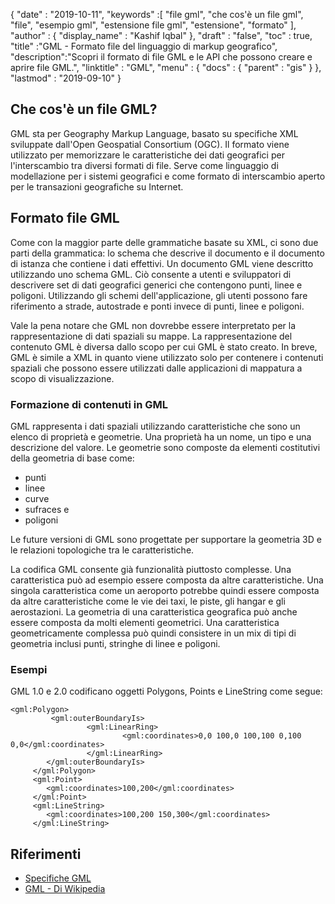 {
  "date" : "2019-10-11",
  "keywords" :[ "file gml", "che cos'è un file gml", "file", "esempio gml", "estensione file gml", "estensione", "formato" ],
  "author" : {
    "display_name" : "Kashif Iqbal"
},
  "draft" : "false",
  "toc" : true,
  "title" :"GML - Formato file del linguaggio di markup geografico",
  "description":"Scopri il formato di file GML e le API che possono creare e aprire file GML.",
  "linktitle" : "GML",
  "menu" : {
    "docs" : {
      "parent" : "gis"
}
},
  "lastmod" : "2019-09-10"
}

## Che cos'è un file GML?

GML sta per Geography Markup Language, basato su specifiche XML sviluppate dall'Open Geospatial Consortium (OGC). Il formato viene utilizzato per memorizzare le caratteristiche dei dati geografici per l'interscambio tra diversi formati di file. Serve come linguaggio di modellazione per i sistemi geografici e come formato di interscambio aperto per le transazioni geografiche su Internet.

## Formato file GML ##

Come con la maggior parte delle grammatiche basate su XML, ci sono due parti della grammatica: lo schema che descrive il documento e il documento di istanza che contiene i dati effettivi. Un documento GML viene descritto utilizzando uno schema GML. Ciò consente a utenti e sviluppatori di descrivere set di dati geografici generici che contengono punti, linee e poligoni. Utilizzando gli schemi dell'applicazione, gli utenti possono fare riferimento a strade, autostrade e ponti invece di punti, linee e poligoni.

Vale la pena notare che GML non dovrebbe essere interpretato per la rappresentazione di dati spaziali su mappe. La rappresentazione del contenuto GML è diversa dallo scopo per cui GML è stato creato. In breve, GML è simile a XML in quanto viene utilizzato solo per contenere i contenuti spaziali che possono essere utilizzati dalle applicazioni di mappatura a scopo di visualizzazione.

### Formazione di contenuti in GML ###

GML rappresenta i dati spaziali utilizzando caratteristiche che sono un elenco di proprietà e geometrie. Una proprietà ha un nome, un tipo e una descrizione del valore. Le geometrie sono composte da elementi costitutivi della geometria di base come:

* punti
* linee
* curve
* sufraces e
* poligoni

Le future versioni di GML sono progettate per supportare la geometria 3D e le relazioni topologiche tra le caratteristiche.

La codifica GML consente già funzionalità piuttosto complesse. Una caratteristica può ad esempio essere composta da altre caratteristiche. Una singola caratteristica come un aeroporto potrebbe quindi essere composta da altre caratteristiche come le vie dei taxi, le piste, gli hangar e gli aerostazioni. La geometria di una caratteristica geografica può anche essere composta da molti elementi geometrici. Una caratteristica geometricamente complessa può quindi consistere in un mix di tipi di geometria inclusi punti, stringhe di linee e poligoni.

### Esempi ###

GML 1.0 e 2.0 codificano oggetti Polygons, Points e LineString come segue:

```
<gml:Polygon>
         <gml:outerBoundaryIs>
                 <gml:LinearRing>
                         <gml:coordinates>0,0 100,0 100,100 0,100 0,0</gml:coordinates>
                 </gml:LinearRing>
        </gml:outerBoundaryIs>
     </gml:Polygon>
     <gml:Point>
        <gml:coordinates>100,200</gml:coordinates>
     </gml:Point>
     <gml:LineString>
        <gml:coordinates>100,200 150,300</gml:coordinates>
     </gml:LineString>
```

## Riferimenti ##

* [Specifiche GML](https://www.ogc.org/standard/gml/)
* [GML - Di Wikipedia](https://en.wikipedia.org/wiki/Geography_Markup_Language)

